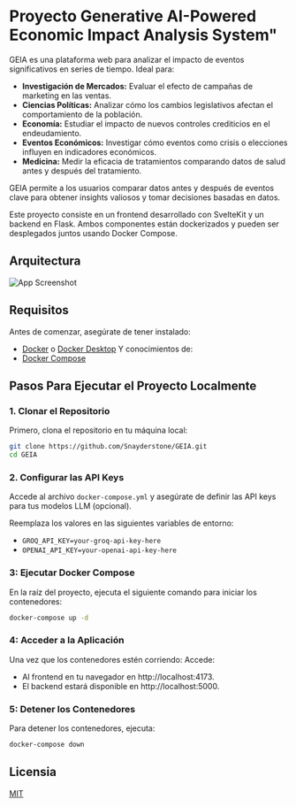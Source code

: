 # Proyecto Generative AI-Powered Economic Impact Analysis System"

GEIA es una plataforma web para analizar el impacto de eventos significativos en series de tiempo. Ideal para:

- **Investigación de Mercados:** Evaluar el efecto de campañas de marketing en las ventas.
- **Ciencias Políticas:** Analizar cómo los cambios legislativos afectan el comportamiento de la población.
- **Economía:** Estudiar el impacto de nuevos controles crediticios en el endeudamiento.
- **Eventos Económicos:** Investigar cómo eventos como crisis o elecciones influyen en indicadores económicos.
- **Medicina:** Medir la eficacia de tratamientos comparando datos de salud antes y después del tratamiento.

GEIA permite a los usuarios comparar datos antes y después de eventos clave para obtener insights valiosos y tomar decisiones basadas en datos.

Este proyecto consiste en un frontend desarrollado con SvelteKit y un backend en Flask. Ambos componentes están dockerizados y pueden ser desplegados juntos usando Docker Compose.

## Arquitectura

![App Screenshot](./architecture.png)

## Requisitos

Antes de comenzar, asegúrate de tener instalado:
- [Docker](https://www.docker.com/) o [Docker Desktop](https://www.docker.com/products/docker-desktop/)
Y conocimientos de:
- [Docker Compose](https://docs.docker.com/compose/)

## Pasos Para Ejecutar el Proyecto Localmente

### 1. Clonar el Repositorio 
Primero, clona el repositorio en tu máquina local:

```bash
git clone https://github.com/Snayderstone/GEIA.git
cd GEIA
```
### 2. Configurar las API Keys

Accede al archivo `docker-compose.yml` y asegúrate de definir las API keys para tus modelos LLM (opcional).

Reemplaza los valores en las siguientes variables de entorno:

- `GROQ_API_KEY=your-groq-api-key-here`
- `OPENAI_API_KEY=your-openai-api-key-here`

### 3: Ejecutar Docker Compose
En la raíz del proyecto, ejecuta el siguiente comando para iniciar los contenedores:
```bash
docker-compose up -d
```
### 4: Acceder a la Aplicación
Una vez que los contenedores estén corriendo:
Accede: 
- Al frontend en tu navegador en http://localhost:4173.
- El backend estará disponible en http://localhost:5000.

### 5: Detener los Contenedores
Para detener los contenedores, ejecuta:
```bash
docker-compose down
```


## Licensia

[MIT](https://choosealicense.com/licenses/mit/)

